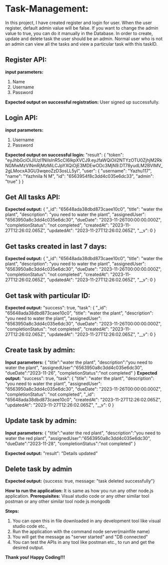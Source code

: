 # Task-Management:
In this project, I have created register and login for user. When the user register, default admin value will be false. If you want to change the admin value to true, you can do it manually in the Database. In order to create, update and delete task the user should be an admin. Normal user who is not an admin can view all the tasks and view a particular task with this taskID.

Register API: 
------------
**input parameters:**
1. Name
2. Username
3. Password

**Expected output on successful registration:**
User signed up successfully.

Login API:
----------
**input parameters:**
1. Username
2. Password

**Expected output on successful login:**
"result": {
        "token": "eyJhbGciOiJIUzI1NiIsInR5cCI6IkpXVCJ9.eyJfaWQiOiI2NTYzOTU0ZjhjM2RkNGMwMzVlNmRjMzMiLCJpYXQiOjE3MDEwODc3MjN9.DT78yudLM2BVlMV_2gLMocxA3GU3wqeoZzD3osLL5yI",
        "user": {
            "username": "Yazhu117",
            "name": "Yazhnila N M",
            "id": "6563954f8c3dd4c035e6dc33",
            "admin": "true"
        }
    }

   Get All tasks API:
   ---------------------
**Expected output:**
   {
            "_id": "65648ada38dbd873caee10c0",
            "title": "water the plant",
            "description": "you need to water the plant",
            "assignedUser": "6563950a8c3dd4c035e6dc30",
            "dueDate": "2023-11-26T00:00:00.000Z",
            "completionStatus": "not completed",
            "createdAt": "2023-11-27T12:26:02.065Z",
            "updatedAt": "2023-11-27T12:26:02.065Z",
            "__v": 0
   }

   Get tasks created in last 7 days:
   -------------------------------------
 **Expected output:**
   {
            "_id": "65648ada38dbd873caee10c0",
            "title": "water the plant",
            "description": "you need to water the plant",
            "assignedUser": "6563950a8c3dd4c035e6dc30",
            "dueDate": "2023-11-26T00:00:00.000Z",
            "completionStatus": "not completed",
            "createdAt": "2023-11-27T12:26:02.065Z",
            "updatedAt": "2023-11-27T12:26:02.065Z",
            "__v": 0
   }

   Get task with particular ID:
   ---------------------------
   **Expected output:**
   "success": true,
    "task": {
        "_id": "65648ada38dbd873caee10c0",
        "title": "water the plant",
        "description": "you need to water the plant",
        "assignedUser": "6563950a8c3dd4c035e6dc30",
        "dueDate": "2023-11-26T00:00:00.000Z",
        "completionStatus": "not completed",
        "createdAt": "2023-11-27T12:26:02.065Z",
        "updatedAt": "2023-11-27T12:26:02.065Z",
        "__v": 0
    }

   Create task by admin:
   ----------------------
**Input parameters:**
   {
   "title":"water the plant", "description":"you need to water the plant", "assignedUser":"6563950a8c3dd4c035e6dc30", "dueDate":"2023-11-26", "completionStatus":"not completed"
}
**Expected output:**
"success": true,
    "task": {
        "title": "water the plant",
        "description": "you need to water the plant",
        "assignedUser": "6563950a8c3dd4c035e6dc30",
        "dueDate": "2023-11-26T00:00:00.000Z",
        "completionStatus": "not completed",
        "_id": "65648ada38dbd873caee10c0",
        "createdAt": "2023-11-27T12:26:02.065Z",
        "updatedAt": "2023-11-27T12:26:02.065Z",
        "__v": 0
    }

Update task by admin:
---------------------

**Input parameters:**
{
   "title":"water the red plant", "description":"you need to water the red plant", "assignedUser":"6563950a8c3dd4c035e6dc30", "dueDate":"2023-11-28", "completionStatus":"not completed"
}

**Expected output:**
"result": "Details updated"

Delete task by admin
--------------------
**Expected output:**
{success: true, message: "task deleted successfully"}


**How to run the application:**
It is same as how you run any other node.js application. 
**Prerequisites:**
Visual studio code or any other similar tool
postman or any other similar tool
node js
mongodb

**Steps:**
1. You can open this in file downloaded in any development tool like visual studio code etc.,
2. Run the application with the command node server(mainfile name)
3. You will get the message as "server started" and "DB connected"
4. You can test the APIs in any tool like postman etc., to run and get the desired output.

**Thank you! Happy Coding!!!**

   
